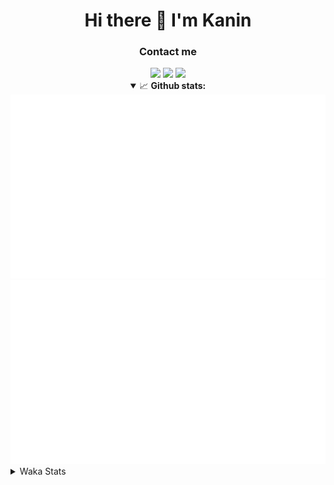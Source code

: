 <div align="center">
 <h1>Hi there 👋 I'm Kanin</h1>
 <h3>Contact me</h3>
 <a href="mailto:im@kanin.dev"><img src="https://img.shields.io/badge/gmail-%23D14836.svg?&style=for-the-badge&logo=gmail&logoColor=white"/></a>
 <a href="https://twitter.com/KaninDev"><img src="https://img.shields.io/badge/twitter-%231DA1F2.svg?&style=for-the-badge&logo=twitter&logoColor=white"/></a>
 <a href="https://www.linkedin.com/in/KaninDev"><img src="https://img.shields.io/badge/linkedin-%230077B5.svg?&style=for-the-badge&logo=linkedin&logoColor=white"/></a>
<details open>
  <summary>📈 <b>Github stats:</b></summary>
  <img src="https://github.com/Kanin/Kanin/blob/master/scripts/GitHubStats/generated/overview.svg"/>
  <img src="https://github.com/Kanin/Kanin/blob/master/scripts/GitHubStats/generated/languages.svg"/>
</details>
</div>

<details>
 <summary>Waka Stats</summary>

<!--START_SECTION:waka-->
![Code Time](http://img.shields.io/badge/Code%20Time-2%2C087%20hrs-blue)

![Profile Views](http://img.shields.io/badge/Profile%20Views-12-blue)

![Lines of code](https://img.shields.io/badge/From%20Hello%20World%20I%27ve%20Written-873.5%20thousand%20lines%20of%20code-blue)

**🐱 My GitHub Data** 

> 📦 102.0 kB Used in GitHub's Storage 
 > 
> 🏆 509 Contributions in the Year 2023
 > 
> 🚫 Not Opted to Hire
 > 
> 📜 22 Public Repositories 
 > 
> 🔑 11 Private Repositories 
 > 
**I'm an Early 🐤** 

```text
🌞 Morning                2215 commits        ██████░░░░░░░░░░░░░░░░░░░   24.73 % 
🌆 Daytime                2721 commits        ████████░░░░░░░░░░░░░░░░░   30.39 % 
🌃 Evening                2634 commits        ███████░░░░░░░░░░░░░░░░░░   29.41 % 
🌙 Night                  1385 commits        ████░░░░░░░░░░░░░░░░░░░░░   15.47 % 
```
📅 **I'm Most Productive on Monday** 

```text
Monday                   1667 commits        █████░░░░░░░░░░░░░░░░░░░░   18.62 % 
Tuesday                  1211 commits        ███░░░░░░░░░░░░░░░░░░░░░░   13.52 % 
Wednesday                839 commits         ██░░░░░░░░░░░░░░░░░░░░░░░   09.37 % 
Thursday                 1321 commits        ████░░░░░░░░░░░░░░░░░░░░░   14.75 % 
Friday                   1461 commits        ████░░░░░░░░░░░░░░░░░░░░░   16.31 % 
Saturday                 891 commits         ██░░░░░░░░░░░░░░░░░░░░░░░   09.95 % 
Sunday                   1565 commits        ████░░░░░░░░░░░░░░░░░░░░░   17.48 % 
```


📊 **This Week I Spent My Time On** 

```text
🕑︎ Time Zone: America/New_York

💬 Programming Languages: 
Python                   9 hrs 48 mins       ████████████████████████░   95.87 % 
HTML                     12 mins             █░░░░░░░░░░░░░░░░░░░░░░░░   02.03 % 
GitIgnore file           4 mins              ░░░░░░░░░░░░░░░░░░░░░░░░░   00.75 % 
virtualenv               2 mins              ░░░░░░░░░░░░░░░░░░░░░░░░░   00.43 % 
Bash                     2 mins              ░░░░░░░░░░░░░░░░░░░░░░░░░   00.35 % 

🔥 Editors: 
PyCharm                  10 hrs 13 mins      █████████████████████████   100.00 % 

🐱‍💻 Projects: 
BB-CommunityBot          5 hrs 11 mins       █████████████░░░░░░░░░░░░   50.74 % 
APIServer                4 hrs 7 mins        ██████████░░░░░░░░░░░░░░░   40.31 % 
Naila.py                 43 mins             ██░░░░░░░░░░░░░░░░░░░░░░░   07.06 % 
Unknown Project          5 mins              ░░░░░░░░░░░░░░░░░░░░░░░░░   00.97 % 
MediaUploader            5 mins              ░░░░░░░░░░░░░░░░░░░░░░░░░   00.92 % 

💻 Operating System: 
Windows                  10 hrs 13 mins      █████████████████████████   100.00 % 
```

**I Mostly Code in Python** 

```text
Python                   28 repos            ███████████████░░░░░░░░░░   59.57 % 
Java                     7 repos             ████░░░░░░░░░░░░░░░░░░░░░   14.89 % 
JavaScript               4 repos             ██░░░░░░░░░░░░░░░░░░░░░░░   08.51 % 
Kotlin                   2 repos             █░░░░░░░░░░░░░░░░░░░░░░░░   04.26 % 
HTML                     2 repos             █░░░░░░░░░░░░░░░░░░░░░░░░   04.26 % 
```



**Timeline**

![Lines of Code chart](https://raw.githubusercontent.com/Kanin/Kanin/master/assets/bar_graph.png)


 Last Updated on 19/08/2023 01:21:38 UTC
<!--END_SECTION:waka-->
</details>
